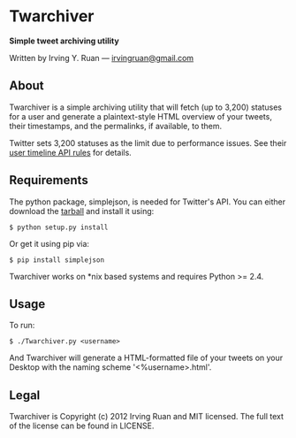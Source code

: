 Twarchiver
=====

**Simple tweet archiving utility**

Written by Irving Y. Ruan — [irvingruan@gmail.com](irvingruan@gmail.com)

## About

Twarchiver is a simple archiving utility that will fetch (up to 3,200) statuses for a user and generate a plaintext-style HTML overview of your tweets, their timestamps, and the permalinks, if available, to them. 

Twitter sets 3,200 statuses as the limit due to performance issues. See their [user timeline API rules](https://dev.twitter.com/docs/api/1/get/statuses/user_timeline) for details.

## Requirements

The python package, simplejson, is needed for Twitter's API. You can either download the [tarball](http://pypi.python.org/packages/source/s/simplejson/simplejson-2.5.0.tar.gz#md5=3160556224e3e0cd9605c101eb0de3b9) and install it using:

`$ python setup.py install`

Or get it using pip via:

`$ pip install simplejson`


Twarchiver works on *nix based systems and requires Python >= 2.4.

## Usage

To run:

`$ ./Twarchiver.py <username>`

And Twarchiver will generate a HTML-formatted file of your tweets on your Desktop with the naming scheme '<%username>.html'.

## Legal

Twarchiver is Copyright (c) 2012 Irving Ruan and MIT licensed. The full text of the license can be found in LICENSE.